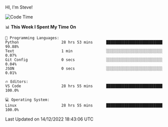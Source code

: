 HI, I'm Steve!
<!--START_SECTION:waka-->
![Code Time](http://img.shields.io/badge/Code%20Time-236%20hrs%2023%20mins-blue)

📊 **This Week I Spent My Time On** 

```text
💬 Programming Languages: 
Python                   28 hrs 53 mins      █████████████████████████   99.88% 
Text                     1 min               ░░░░░░░░░░░░░░░░░░░░░░░░░   0.07% 
Git Config               0 secs              ░░░░░░░░░░░░░░░░░░░░░░░░░   0.04% 
JSON                     0 secs              ░░░░░░░░░░░░░░░░░░░░░░░░░   0.01%

🔥 Editors: 
VS Code                  28 hrs 55 mins      █████████████████████████   100.0%

💻 Operating System: 
Linux                    28 hrs 55 mins      █████████████████████████   100.0%

```


 Last Updated on 14/12/2022 18:43:06 UTC
<!--END_SECTION:waka-->
